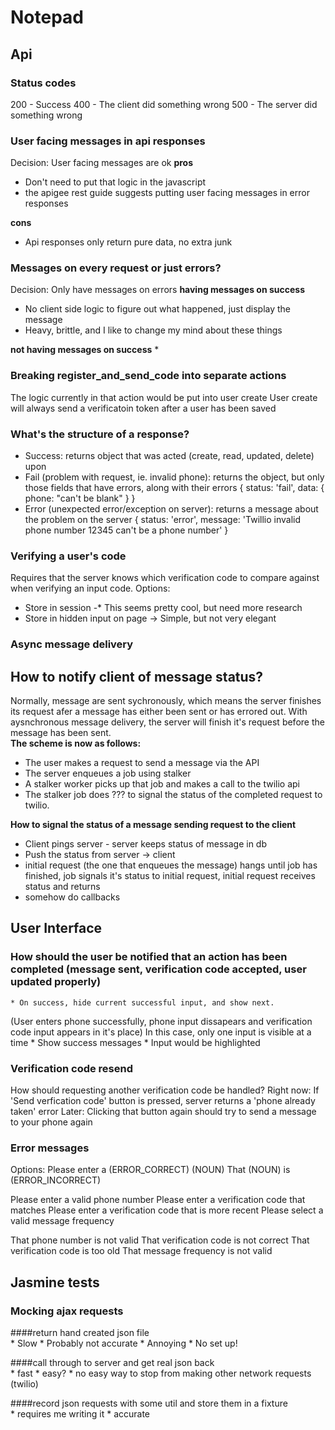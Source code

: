 # Notepad

## Api
### Status codes
200 - Success
400 - The client did something wrong
500 - The server did something wrong

### User facing messages in api responses
Decision: User facing messages are ok
**pros**
 * Don't need to put that logic in the javascript
 * the apigee rest guide suggests putting user facing messages in error responses

**cons**
 * Api responses only return pure data, no extra junk

### Messages on every request or just errors?
Decision: Only have messages on errors
**having messages on success**
* No client side logic to figure out what happened, just display the message
* Heavy, brittle, and I like to change my mind about these things

**not having messages on success**
* 

### Breaking register_and_send_code into separate actions
The logic currently in that action would be put into user create
User create will always send a verificatoin token after a user has been saved

### What's the structure of a response?
* Success: returns object that was acted (create, read, updated, delete) upon
* Fail (problem with request, ie. invalid phone): returns the object, but only those fields that have errors, along with their errors
{
status: 'fail',
data: {
phone: "can't be blank"
}
}
* Error (unexpected error/exception on server): returns a message about the problem on the server
{
status: 'error',
message: 'Twillio invalid phone number 12345 can't be a phone number'
}

### Verifying a user's code
Requires that the server knows which verification code to compare against when verifying an input code.
Options:
* Store in session -* This seems pretty cool, but need more research
* Store in hidden input on page -> Simple, but not very elegant

### Async message delivery
## How to notify client of message status?
Normally, message are sent sychronously, which means the server finishes its request afer a message has either been sent or has errored out.
With aysnchronous message delivery, the server will finish it's request before the message has been sent.  	
**The scheme is now as follows:**  

* The user makes a request to send a message via the API
* The server enqueues a job using stalker
* A stalker worker picks up that job and makes a call to the twilio api
* The stalker job does ??? to signal the status of the completed request to twilio.

**How to signal the status of a message sending request to the client** 

* Client pings server - server keeps status of message in db
* Push the status from server -> client
* initial request (the one that enqueues the message) hangs until job has finished, job signals it's status to initial request, initial request receives status and returns
* somehow do callbacks

## User Interface
### How should the user be notified that an action has been completed (message sent, verification code accepted, user updated properly)
	* On success, hide current successful input, and show next. 
(User enters phone successfully, phone input dissapears and verification code input appears in it's place)
In this case, only one input is visible at a time
	* Show success messages
	* Input would be highlighted 

### Verification code resend
How should requesting another verification code be handled?
Right now: If 'Send verfication code' button is pressed, server returns a 'phone already taken' error
Later: Clicking that button again should try to send a message to your phone again

### Error messages
Options:
Please enter a (ERROR_CORRECT) (NOUN)
That (NOUN) is (ERROR_INCORRECT)

Please enter a valid phone number
Please enter a verification code that matches
Please enter a verification code that is more recent
Please select a valid message frequency

That phone number is not valid
That verification code is not correct
That verification code is too old
That message frequency is not valid

## Jasmine tests
### Mocking ajax requests
####return hand created json file  
	* Slow
	* Probably not accurate
	* Annoying
	* No set up!


####call through to server and get real json back  
	* fast
	* easy?
	* no easy way to stop from making other network requests (twilio)


####record json requests with some util and store them in a fixture  
	* requires me writing it
	* accurate